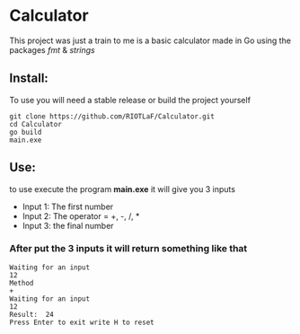 # Calculator
This project was just a train to me is a basic calculator made in Go using the packages *fmt* & *strings*
## Install:
To use you will need a stable release or build the project yourself
```batch
git clone https://github.com/RIOTLaF/Calculator.git
cd Calculator
go build
main.exe
```
## Use:
to use execute the program **main.exe** it will give you 3 inputs
- Input 1: The first number
- Input 2: The operator = +, -, /, *
- Input 3: the final number
### After put the 3 inputs it will return something like that
```
Waiting for an input
12
Method
+
Waiting for an input
12
Result:  24
Press Enter to exit write H to reset
```
